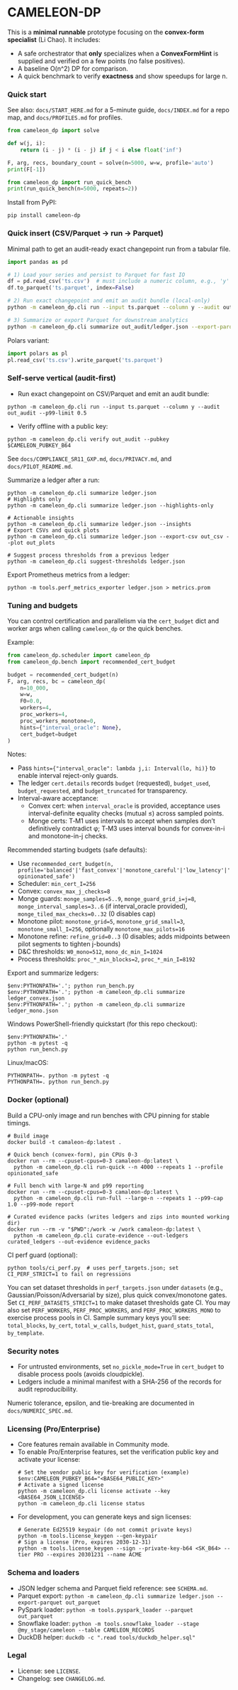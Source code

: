 # CAMELEON-DP

This is a **minimal runnable** prototype focusing on the **convex-form specialist** (Li Chao). It includes:
- A safe orchestrator that **only** specializes when a **ConvexFormHint** is supplied and verified on a few points (no false positives).
- A baseline O(n^2) DP for comparison.
- A quick benchmark to verify **exactness** and show speedups for large n.

### Quick start
See also: `docs/START_HERE.md` for a 5-minute guide, `docs/INDEX.md` for a repo map, and `docs/PROFILES.md` for profiles.
```python
from cameleon_dp import solve

def w(j, i):
    return (i - j) * (i - j) if j < i else float('inf')

F, arg, recs, boundary_count = solve(n=5000, w=w, profile='auto')
print(F[-1])
```
```python
from cameleon_dp import run_quick_bench
print(run_quick_bench(n=5000, repeats=2))
```

Install from PyPI:
```
pip install cameleon-dp
```

### Quick insert (CSV/Parquet → run → Parquet)

Minimal path to get an audit-ready exact changepoint run from a tabular file.

```python
import pandas as pd

# 1) Load your series and persist to Parquet for fast IO
df = pd.read_csv('ts.csv')  # must include a numeric column, e.g., 'y'
df.to_parquet('ts.parquet', index=False)
```

```bash
# 2) Run exact changepoint and emit an audit bundle (local-only)
python -m cameleon_dp.cli run --input ts.parquet --column y --audit out_audit --p99-limit 0.5

# 3) Summarize or export Parquet for downstream analytics
python -m cameleon_dp.cli summarize out_audit/ledger.json --export-parquet out_parquet
```

Polars variant:

```python
import polars as pl
pl.read_csv('ts.csv').write_parquet('ts.parquet')
```

### Self-serve vertical (audit-first)
- Run exact changepoint on CSV/Parquet and emit an audit bundle:
```
python -m cameleon_dp.cli run --input ts.parquet --column y --audit out_audit --p99-limit 0.5
```
- Verify offline with a public key:
```
python -m cameleon_dp.cli verify out_audit --pubkey $CAMELEON_PUBKEY_B64
```
See `docs/COMPLIANCE_SR11_GXP.md`, `docs/PRIVACY.md`, and `docs/PILOT_README.md`.

Summarize a ledger after a run:

```
python -m cameleon_dp.cli summarize ledger.json
# Highlights only
python -m cameleon_dp.cli summarize ledger.json --highlights-only

# Actionable insights
python -m cameleon_dp.cli summarize ledger.json --insights
# Export CSVs and quick plots
python -m cameleon_dp.cli summarize ledger.json --export-csv out_csv --plot out_plots

# Suggest process thresholds from a previous ledger
python -m cameleon_dp.cli suggest-thresholds ledger.json
```

Export Prometheus metrics from a ledger:

```
python -m tools.perf_metrics_exporter ledger.json > metrics.prom
```

### Tuning and budgets

You can control certification and parallelism via the `cert_budget` dict and worker args when calling `cameleon_dp` or the quick benches.

Example:

```python
from cameleon_dp.scheduler import cameleon_dp
from cameleon_dp.bench import recommended_cert_budget

budget = recommended_cert_budget(n)
F, arg, recs, bc = cameleon_dp(
    n=10_000,
    w=w,
    F0=0.0,
    workers=4,
    proc_workers=4,
    proc_workers_monotone=0,
    hints={"interval_oracle": None},
    cert_budget=budget
)
```

Notes:
- Pass `hints={"interval_oracle": lambda j,i: Interval(lo, hi)}` to enable interval reject-only guards.
- The ledger `cert.details` records `budget` (requested), `budget_used`, `budget_requested`, and `budget_truncated` for transparency.
- Interval-aware acceptance:
  - Convex cert: when `interval_oracle` is provided, acceptance uses interval-definite equality checks (mutual ≤) across sampled points.
  - Monge certs: T‑M1 uses intervals to accept when samples don’t definitively contradict φ; T‑M3 uses interval bounds for convex-in-i and monotone-in-j checks.

Recommended starting budgets (safe defaults):
- Use `recommended_cert_budget(n, profile='balanced'|'fast_convex'|'monotone_careful'|'low_latency'|'opinionated_safe')`
- Scheduler: `min_cert_I=256`
- Convex: `convex_max_j_checks=8`
- Monge guards: `monge_samples=5..9`, `monge_guard_grid_i=j=8`, `monge_interval_samples=3..6` (if interval_oracle provided), `monge_tiled_max_checks=0..32` (0 disables cap)
- Monotone pilot: `monotone_grid=5`, `monotone_grid_small=3`, `monotone_small_I=256`, optionally `monotone_max_pilots=16`
- Monotone refine: `refine_grid=0..3` (0 disables; adds midpoints between pilot segments to tighten j-bounds)
- D&C thresholds: `W0_mono=512`, `mono_dc_min_I=1024`
- Process thresholds: `proc_*_min_blocks=2`, `proc_*_min_I=8192`

Export and summarize ledgers:
```
$env:PYTHONPATH='.'; python run_bench.py
$env:PYTHONPATH='.'; python -m cameleon_dp.cli summarize ledger_convex.json
$env:PYTHONPATH='.'; python -m cameleon_dp.cli summarize ledger_mono.json
```

Windows PowerShell-friendly quickstart (for this repo checkout):
```
$env:PYTHONPATH='.'
python -m pytest -q
python run_bench.py
```

Linux/macOS:
```
PYTHONPATH=. python -m pytest -q
PYTHONPATH=. python run_bench.py
```

### Docker (optional)

Build a CPU-only image and run benches with CPU pinning for stable timings.

```
# Build image
docker build -t camaleon-dp:latest .

# Quick bench (convex-form), pin CPUs 0-3
docker run --rm --cpuset-cpus=0-3 camaleon-dp:latest \
  python -m cameleon_dp.cli run-quick --n 4000 --repeats 1 --profile opinionated_safe

# Full bench with large-N and p99 reporting
docker run --rm --cpuset-cpus=0-3 camaleon-dp:latest \
  python -m cameleon_dp.cli run-full --large-n --repeats 1 --p99-cap 1.0 --p99-mode report

# Curated evidence packs (writes ledgers and zips into mounted working dir)
docker run --rm -v "$PWD":/work -w /work camaleon-dp:latest \
  python -m cameleon_dp.cli curate-evidence --out-ledgers curated_ledgers --out-evidence evidence_packs
```
CI perf guard (optional):
```
python tools/ci_perf.py  # uses perf_targets.json; set CI_PERF_STRICT=1 to fail on regressions
```
You can set dataset thresholds in `perf_targets.json` under `datasets` (e.g., Gaussian/Poisson/Adversarial by size), plus quick convex/monotone gates. Set `CI_PERF_DATASETS_STRICT=1` to make dataset thresholds gate CI. You may also set `PERF_WORKERS`, `PERF_PROC_WORKERS`, and `PERF_PROC_WORKERS_MONO` to exercise process pools in CI.
Sample summary keys you’ll see: `total_blocks`, `by_cert`, `total_w_calls`, `budget_hist`, `guard_stats_total`, `by_template`.

### Security notes

- For untrusted environments, set `no_pickle_mode=True` in `cert_budget` to disable process pools (avoids cloudpickle).
- Ledgers include a minimal manifest with a SHA‑256 of the records for audit reproducibility.

Numeric tolerance, epsilon, and tie-breaking are documented in `docs/NUMERIC_SPEC.md`.

### Licensing (Pro/Enterprise)

- Core features remain available in Community mode.
- To enable Pro/Enterprise features, set the verification public key and activate your license:
  ```
  # Set the vendor public key for verification (example)
  $env:CAMELEON_PUBKEY_B64="<BASE64_PUBLIC_KEY>"
  # Activate a signed license
  python -m cameleon_dp.cli license activate --key <BASE64_JSON_LICENSE>
  python -m cameleon_dp.cli license status
  ```
- For development, you can generate keys and sign licenses:
  ```
  # Generate Ed25519 keypair (do not commit private keys)
  python -m tools.license_keygen --gen-keypair
  # Sign a license (Pro, expires 2030-12-31)
  python -m tools.license_keygen --sign --private-key-b64 <SK_B64> --tier PRO --expires 20301231 --name ACME
  ```

### Schema and loaders

- JSON ledger schema and Parquet field reference: see `SCHEMA.md`.
- Parquet export: `python -m cameleon_dp.cli summarize ledger.json --export-parquet out_parquet`
- PySpark loader: `python -m tools.pyspark_loader --parquet out_parquet`
- Snowflake loader: `python -m tools.snowflake_loader --stage @my_stage/cameleon --table CAMELEON_RECORDS`
- DuckDB helper: `duckdb -c ".read tools/duckdb_helper.sql"`

### Legal

- License: see `LICENSE`.
- Changelog: see `CHANGELOG.md`.